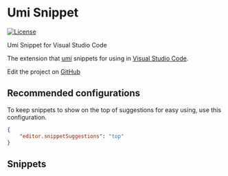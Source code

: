 # Umi Snippet
[![License](https://img.shields.io/github/license/gluons/vscode-atom-javascript-snippet.svg?style=flat-square)](https://tldrlegal.com/license/mit-license)

Umi Snippet for Visual Studio Code

The extension that [umi](https://umijs.org/) snippets for using in [Visual Studio Code](https://code.visualstudio.com/).

Edit the project on [GitHub](https://github.com/xiaohuoni/umi-vscode)
## Recommended configurations

To keep snippets to show on the top of suggestions for easy using, use this configuration.

```json
{
	"editor.snippetSuggestions": "top"
}
```

## Snippets




